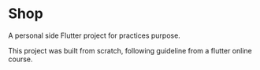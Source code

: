 # Shop

A personal side Flutter project for practices purpose.

This project was built from scratch, following guideline from a flutter online course.
